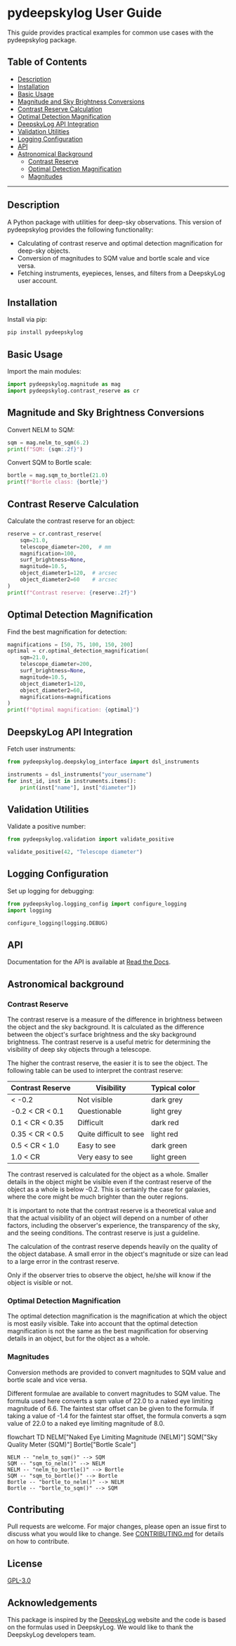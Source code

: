 # pydeepskylog User Guide

This guide provides practical examples for common use cases with the pydeepskylog package.

## Table of Contents

- [Description](#description)
- [Installation](#installation)
- [Basic Usage](#basic-usage)
- [Magnitude and Sky Brightness Conversions](#magnitude-and-sky-brightness-conversions)
- [Contrast Reserve Calculation](#contrast-reserve-calculation)
- [Optimal Detection Magnification](#optimal-detection-magnification)
- [DeepskyLog API Integration](#deepskylog-api-integration)
- [Validation Utilities](#validation-utilities)
- [Logging Configuration](#logging-configuration)
- [API](#api)
- [Astronomical Background](#astronomical-background)
  - [Contrast Reserve](#contrast-reserve)
  - [Optimal Detection Magnification](#optimal-detection-magnification)
  - [Magnitudes](#magnitudes)

---

## Description

A Python package with utilities for deep-sky observations.
This version of pydeepskylog provides the following functionality:

+ Calculating of contrast reserve and optimal detection magnification for deep-sky objects.
+ Conversion of magnitudes to SQM value and bortle scale and vice versa.
+ Fetching instruments, eyepieces, lenses, and filters from a DeepskyLog user account.

## Installation

Install via pip:

```bash
pip install pydeepskylog
```

## Basic Usage

Import the main modules:

```python
import pydeepskylog.magnitude as mag
import pydeepskylog.contrast_reserve as cr
```

## Magnitude and Sky Brightness Conversions

Convert NELM to SQM:

```python
sqm = mag.nelm_to_sqm(6.2)
print(f"SQM: {sqm:.2f}")
```

Convert SQM to Bortle scale:

```python
bortle = mag.sqm_to_bortle(21.0)
print(f"Bortle class: {bortle}")
```

## Contrast Reserve Calculation

Calculate the contrast reserve for an object:

```python
reserve = cr.contrast_reserve(
    sqm=21.0,
    telescope_diameter=200,  # mm
    magnification=100,
    surf_brightness=None,
    magnitude=10.5,
    object_diameter1=120,  # arcsec
    object_diameter2=60    # arcsec
)
print(f"Contrast reserve: {reserve:.2f}")
```

## Optimal Detection Magnification

Find the best magnification for detection:

```python
magnifications = [50, 75, 100, 150, 200]
optimal = cr.optimal_detection_magnification(
    sqm=21.0,
    telescope_diameter=200,
    surf_brightness=None,
    magnitude=10.5,
    object_diameter1=120,
    object_diameter2=60,
    magnifications=magnifications
)
print(f"Optimal magnification: {optimal}")
```

## DeepskyLog API Integration

Fetch user instruments:

```python
from pydeepskylog.deepskylog_interface import dsl_instruments

instruments = dsl_instruments("your_username")
for inst_id, inst in instruments.items():
    print(inst["name"], inst["diameter"])
```

## Validation Utilities

Validate a positive number:

```python
from pydeepskylog.validation import validate_positive

validate_positive(42, "Telescope diameter")
```

## Logging Configuration

Set up logging for debugging:

```python
from pydeepskylog.logging_config import configure_logging
import logging

configure_logging(logging.DEBUG)
```

## API

Documentation for the API is available at [Read the Docs](https://pydeepskylog.readthedocs.io/en/latest/).

## Astronomical background

### Contrast Reserve

The contrast reserve is a measure of the difference in brightness between the object and the sky background. It is calculated as the difference between the object's surface brightness and the sky background brightness. The contrast reserve is a useful metric for determining the visibility of deep sky objects through a telescope.

The higher the contrast reserve, the easier it is to see the object.  The following table can be used to interpret the contrast reserve:


| Contrast Reserve | Visibility             | Typical color |
|------------------|------------------------|---------------|
| < -0.2           | Not visible            | dark grey     |
| -0.2 < CR < 0.1  | Questionable           | light grey    |
| 0.1 < CR < 0.35  | Difficult              | dark red      |
| 0.35 < CR < 0.5  | Quite difficult to see | light red     |
| 0.5 < CR < 1.0   | Easy to see            | dark green    |
| 1.0 < CR         | Very easy to see       | light green   |

The contrast reserved is calculated for the object as a whole.  Smaller details in the object might be visible even if the contrast reserve of the object as a whole is below -0.2.  This is certainly the case for galaxies, where the core might be much brighter than the outer regions.

It is important to note that the contrast reserve is a theoretical value and that the actual visibility of an object will depend on a number of other factors, including the observer's experience, the transparency of the sky, and the seeing conditions.  The contrast reserve is just a guideline.

The calculation of the contrast reserve depends heavily on the quality of the object database.  A small error in the object's magnitude or size can lead to a large error in the contrast reserve.

Only if the observer tries to observe the object, he/she will know if the object is visible or not.

### Optimal Detection Magnification

The optimal detection magnification is the magnification at which the object is most easily visible.
Take into account that the optimal detection magnification is not the same as the best magnification for observing details in an object, but for the object as a whole.

### Magnitudes

Conversion methods are provided to convert magnitudes to SQM value and bortle scale and vice versa.

Different formulae are available to convert magnitudes to SQM value.  The formula used here converts a sqm value of 22.0 to a naked eye limiting magnitude of 6.6.  The faintest star offset can be given to the formula.  If taking a value of -1.4 for the faintest star offset, the formula converts a sqm value of 22.0 to a naked eye limiting magnitude of 8.0.

flowchart TD
    NELM["Naked Eye Limiting Magnitude (NELM)"]
    SQM["Sky Quality Meter (SQM)"]
    Bortle["Bortle Scale"]

    NELM -- "nelm_to_sqm()" --> SQM
    SQM -- "sqm_to_nelm()" --> NELM
    NELM -- "nelm_to_bortle()" --> Bortle
    SQM -- "sqm_to_bortle()" --> Bortle
    Bortle -- "bortle_to_nelm()" --> NELM
    Bortle -- "bortle_to_sqm()" --> SQM


## Contributing

Pull requests are welcome. For major changes, please open an issue first to discuss what you would like to change.
See [CONTRIBUTING.md](CONTRIBUTING.md) for details on how to contribute.

## License

[GPL-3.0](LICENSE)

## Acknowledgements

This package is inspired by the [DeepskyLog](https://www.deepskylog.org/) website and the code is based on the formulas used in DeepskyLog.  We would like to thank the DeepskyLog developers team.
